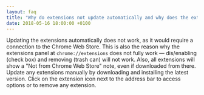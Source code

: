 ```yaml
---
layout: faq
title: "Why do extensions not update automatically and why does the extension panel not fully work?"
date: 2018-05-16 18:00:00 +0100
---
```


Updating the extensions automatically does not work, as it would require a connection to the Chrome Web Store. 
This is also the reason why the extensions panel at ```chrome://extensions``` does not fully work — dis/enabling (check box) and removing (trash can) will not work. 
Also, all extensions will show a "Not from Chrome Web Store" note, even if downloaded from there.   
Update any extensions manually by downloading and installing the latest version. Click on the extension icon next to the address bar to access options or to remove any extension.